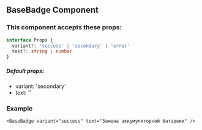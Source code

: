 ## BaseBadge Component

### This component accepts these props:

```ts
interface Props {
  variant?: 'success' | 'secondary' | 'error'
  text?: string | number
}
```

##### Default props:

- variant: 'secondary'
- text: ''

### Example

```vue
<BaseBadge variant="success" text="Замена аккумуляторной батареии" />
```
